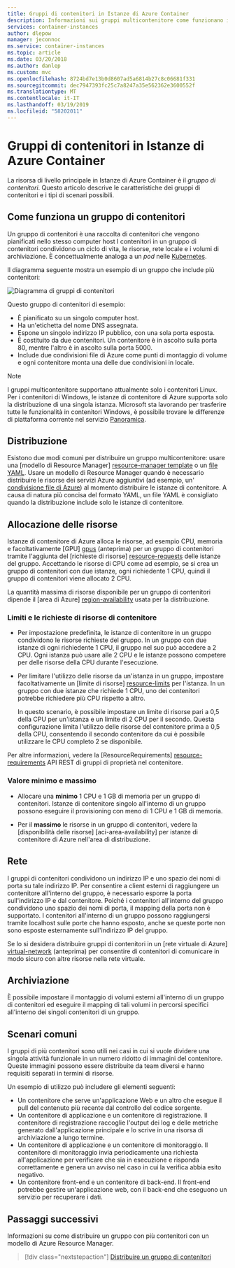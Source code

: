 ```yaml
---
title: Gruppi di contenitori in Istanze di Azure Container
description: Informazioni sui gruppi multicontenitore come funzionano in istanze di contenitore di Azure
services: container-instances
author: dlepow
manager: jeconnoc
ms.service: container-instances
ms.topic: article
ms.date: 03/20/2018
ms.author: danlep
ms.custom: mvc
ms.openlocfilehash: 8724bd7e13b0d8607ad5a6814b27c8c06681f331
ms.sourcegitcommit: dec7947393fc25c7a8247a35e562362e3600552f
ms.translationtype: MT
ms.contentlocale: it-IT
ms.lasthandoff: 03/19/2019
ms.locfileid: "58202011"
---
```

# <a name="container-groups-in-azure-container-instances"></a>Gruppi di contenitori in Istanze di Azure Container

La risorsa di livello principale in Istanze di Azure Container è il *gruppo di contenitori*. Questo articolo descrive le caratteristiche dei gruppi di contenitori e i tipi di scenari possibili.

## <a name="how-a-container-group-works"></a>Come funziona un gruppo di contenitori

Un gruppo di contenitori è una raccolta di contenitori che vengono pianificati nello stesso computer host I contenitori in un gruppo di contenitori condividono un ciclo di vita, le risorse, rete locale e i volumi di archiviazione. È concettualmente analoga a un *pod* nelle [Kubernetes][kubernetes-pod].

Il diagramma seguente mostra un esempio di un gruppo che include più contenitori:

![Diagramma di gruppi di contenitori][container-groups-example]

Questo gruppo di contenitori di esempio:

* È pianificato su un singolo computer host.
* Ha un'etichetta del nome DNS assegnata.
* Espone un singolo indirizzo IP pubblico, con una sola porta esposta.
* È costituito da due contenitori. Un contenitore è in ascolto sulla porta 80, mentre l'altro è in ascolto sulla porta 5000.
* Include due condivisioni file di Azure come punti di montaggio di volume e ogni contenitore monta una delle due condivisioni in locale.

> [!NOTE]
> I gruppi multicontenitore supportano attualmente solo i contenitori Linux. Per i contenitori di Windows, le istanze di contenitore di Azure supporta solo la distribuzione di una singola istanza. Microsoft sta lavorando per trasferire tutte le funzionalità in contenitori Windows, è possibile trovare le differenze di piattaforma corrente nel servizio [Panoramica](container-instances-overview.md#linux-and-windows-containers).

## <a name="deployment"></a>Distribuzione

Esistono due modi comuni per distribuire un gruppo multicontenitore: usare una [modello di Resource Manager] [ resource-manager template] o un [file YAML][yaml-file]. Usare un modello di Resource Manager quando è necessario distribuire le risorse dei servizi Azure aggiuntivi (ad esempio, un' [condivisione file di Azure][azure-files]) al momento distribuire le istanze di contenitore. A causa di natura più concisa del formato YAML, un file YAML è consigliato quando la distribuzione include solo le istanze di contenitore.

## <a name="resource-allocation"></a>Allocazione delle risorse

Istanze di contenitore di Azure alloca le risorse, ad esempio CPU, memoria e facoltativamente [GPU] [ gpus] (anteprima) per un gruppo di contenitori tramite l'aggiunta del [richieste di risorse] [ resource-requests] delle istanze del gruppo. Accettando le risorse di CPU come ad esempio, se si crea un gruppo di contenitori con due istanze, ogni richiedente 1 CPU, quindi il gruppo di contenitori viene allocato 2 CPU.

La quantità massima di risorse disponibile per un gruppo di contenitori dipende il [area di Azure] [ region-availability] usata per la distribuzione.

### <a name="container-resource-requests-and-limits"></a>Limiti e le richieste di risorse di contenitore

* Per impostazione predefinita, le istanze di contenitore in un gruppo condividono le risorse richieste del gruppo. In un gruppo con due istanze di ogni richiedente 1 CPU, il gruppo nel suo può accedere a 2 CPU. Ogni istanza può usare alle 2 CPU e le istanze possono competere per delle risorse della CPU durante l'esecuzione.

* Per limitare l'utilizzo delle risorse da un'istanza in un gruppo, impostare facoltativamente un [limite di risorse] [ resource-limits] per l'istanza. In un gruppo con due istanze che richiede 1 CPU, uno dei contenitori potrebbe richiedere più CPU rispetto a altro.

  In questo scenario, è possibile impostare un limite di risorse pari a 0,5 della CPU per un'istanza e un limite di 2 CPU per il secondo. Questa configurazione limita l'utilizzo delle risorse del contenitore prima a 0,5 della CPU, consentendo il secondo contenitore da cui è possibile utilizzare le CPU completo 2 se disponibile.

Per altre informazioni, vedere la [ResourceRequirements] [ resource-requirements] API REST di gruppi di proprietà nel contenitore.

### <a name="minimum-and-maximum-allocation"></a>Valore minimo e massimo

* Allocare una **minimo** 1 CPU e 1 GB di memoria per un gruppo di contenitori. Istanze di contenitore singolo all'interno di un gruppo possono eseguire il provisioning con meno di 1 CPU e 1 GB di memoria. 

* Per il **massimo** le risorse in un gruppo di contenitori, vedere la [disponibilità delle risorse] [aci-area-availability] per istanze di contenitore di Azure nell'area di distribuzione.

## <a name="networking"></a>Rete

I gruppi di contenitori condividono un indirizzo IP e uno spazio dei nomi di porta su tale indirizzo IP. Per consentire a client esterni di raggiungere un contenitore all'interno del gruppo, è necessario esporre la porta sull'indirizzo IP e dal contenitore. Poiché i contenitori all'interno del gruppo condividono uno spazio dei nomi di porta, il mapping della porta non è supportato. I contenitori all'interno di un gruppo possono raggiungersi tramite localhost sulle porte che hanno esposto, anche se queste porte non sono esposte esternamente sull'indirizzo IP del gruppo.

Se lo si desidera distribuire gruppi di contenitori in un [rete virtuale di Azure] [ virtual-network] (anteprima) per consentire di contenitori di comunicare in modo sicuro con altre risorse nella rete virtuale.

## <a name="storage"></a>Archiviazione

È possibile impostare il montaggio di volumi esterni all'interno di un gruppo di contenitori ed eseguire il mapping di tali volumi in percorsi specifici all'interno dei singoli contenitori di un gruppo.

## <a name="common-scenarios"></a>Scenari comuni

I gruppi di più contenitori sono utili nei casi in cui si vuole dividere una singola attività funzionale in un numero ridotto di immagini del contenitore. Queste immagini possono essere distribuite da team diversi e hanno requisiti separati in termini di risorse.

Un esempio di utilizzo può includere gli elementi seguenti:

* Un contenitore che serve un'applicazione Web e un altro che esegue il pull del contenuto più recente dal controllo del codice sorgente.
* Un contenitore di applicazione e un contenitore di registrazione. Il contenitore di registrazione raccoglie l'output dei log e delle metriche generato dall'applicazione principale e lo scrive in una risorsa di archiviazione a lungo termine.
* Un contenitore di applicazione e un contenitore di monitoraggio. Il contenitore di monitoraggio invia periodicamente una richiesta all'applicazione per verificare che sia in esecuzione e risponda correttamente e genera un avviso nel caso in cui la verifica abbia esito negativo.
* Un contenitore front-end e un contenitore di back-end. Il front-end potrebbe gestire un'applicazione web, con il back-end che eseguono un servizio per recuperare i dati. 

## <a name="next-steps"></a>Passaggi successivi

Informazioni su come distribuire un gruppo con più contenitori con un modello di Azure Resource Manager.

> [!div class="nextstepaction"]
> [Distribuire un gruppo di contenitori][resource-manager template]

<!-- IMAGES -->
[container-groups-example]: ./media/container-instances-container-groups/container-groups-example.png

<!-- LINKS - External -->
[dcos-pod]: https://dcos.io/docs/1.10/deploying-services/pods/
[kubernetes-pod]: https://kubernetes.io/docs/concepts/workloads/pods/pod/

<!-- LINKS - Internal -->
[resource-manager template]: container-instances-multi-container-group.md
[yaml-file]: container-instances-multi-container-yaml.md
[region-availability]: container-instances-region-availability.md
[resource-requests]: /rest/api/container-instances/containergroups/createorupdate#resourcerequests
[resource-limits]: /rest/api/container-instances/containergroups/createorupdate#resourcelimits
[resource-requirements]: /rest/api/container-instances/containergroups/createorupdate#resourcerequirements
[azure-files]: container-instances-volume-azure-files.md
[virtual-network]: container-instances-vnet.md
[gpus]: container-instances-gpu.md
